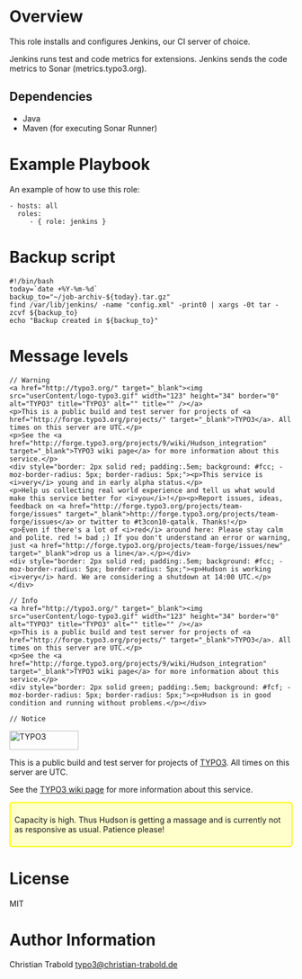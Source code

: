# Overview

This role installs and configures Jenkins, our CI server of choice.

Jenkins runs test and code metrics for extensions.
Jenkins sends the code metrics to Sonar (metrics.typo3.org).


## Dependencies

- Java
- Maven (for executing Sonar Runner)


# Example Playbook

An example of how to use this role:

    - hosts: all
      roles:
         - { role: jenkins }


# Backup script

    #!/bin/bash
    today=`date +%Y-%m-%d`
    backup_to="~/job-archiv-${today}.tar.gz"
    find /var/lib/jenkins/ -name "config.xml" -print0 | xargs -0t tar -zcvf ${backup_to}
    echo "Backup created in ${backup_to}"


# Message levels

    // Warning
    <a href="http://typo3.org/" target="_blank"><img src="userContent/logo-typo3.gif" width="123" height="34" border="0" alt="TYPO3" title="TYPO3" alt="" title="" /></a>
    <p>This is a public build and test server for projects of <a href="http://forge.typo3.org/projects/" target="_blank">TYPO3</a>. All times on this server are UTC.</p>
    <p>See the <a href="http://forge.typo3.org/projects/9/wiki/Hudson_integration" target="_blank">TYPO3 wiki page</a> for more information about this service.</p>
    <div style="border: 2px solid red; padding:.5em; background: #fcc; -moz-border-radius: 5px; border-radius: 5px;"><p>This service is <i>very</i> young and in early alpha status.</p>
    <p>Help us collecting real world experience and tell us what would make this service better for <i>you</i>!</p><p>Report issues, ideas, feedback on <a href="http://forge.typo3.org/projects/team-forge/issues" target="_blank">http://forge.typo3.org/projects/team-forge/issues</a> or twitter to #t3con10-qatalk. Thanks!</p>
    <p>Even if there's a lot of <i>red</i> around here: Please stay calm and polite. red != bad ;) If you don't understand an error or warning, just <a href="http://forge.typo3.org/projects/team-forge/issues/new" target="_blank">drop us a line</a>.</p></div>
    <div style="border: 2px solid red; padding:.5em; background: #fcc; -moz-border-radius: 5px; border-radius: 5px;"><p>Hudson is working <i>very</i> hard. We are considering a shutdown at 14:00 UTC.</p></div>

    // Info
    <a href="http://typo3.org/" target="_blank"><img src="userContent/logo-typo3.gif" width="123" height="34" border="0" alt="TYPO3" title="TYPO3" alt="" title="" /></a>
    <p>This is a public build and test server for projects of <a href="http://forge.typo3.org/projects/" target="_blank">TYPO3</a>. All times on this server are UTC.</p>
    <p>See the <a href="http://forge.typo3.org/projects/9/wiki/Hudson_integration" target="_blank">TYPO3 wiki page</a> for more information about this service.</p>
    <div style="border: 2px solid green; padding:.5em; background: #fcf; -moz-border-radius: 5px; border-radius: 5px;"><p>Hudson is in good condition and running without problems.</p></div>

    // Notice
<a href="http://typo3.org/" target="_blank"><img src="userContent/logo-typo3.gif" width="123" height="34" border="0" alt="TYPO3" title="TYPO3" alt="" title="" /></a>
<p>This is a public build and test server for projects of <a href="http://forge.typo3.org/projects/" target="_blank">TYPO3</a>. All times on this server are UTC.</p>
<p>See the <a href="http://forge.typo3.org/projects/9/wiki/Hudson_integration" target="_blank">TYPO3 wiki page</a> for more information about this service.</p>
<div style="border: 2px solid yellow; padding:.5em; background: #ffc; -moz-border-radius: 5px; border-radius: 5px;"><p>Capacity is high. Thus Hudson is getting a massage and is currently not as responsive as usual. Patience please!</p></div>


# License

MIT


# Author Information

Christian Trabold <typo3@christian-trabold.de>
